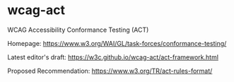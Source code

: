 # wcag-act
WCAG Accessibility Conformance Testing (ACT)

Homepage: https://www.w3.org/WAI/GL/task-forces/conformance-testing/

Latest editor's draft: https://w3c.github.io/wcag-act/act-framework.html

Proposed Recommendation: https://www.w3.org/TR/act-rules-format/
